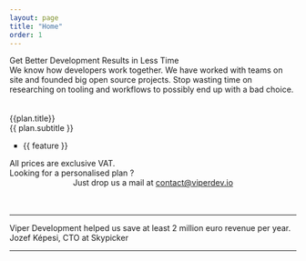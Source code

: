 ```yaml
---
layout: page
title: "Home"
order: 1
---
```


<div ng-app="viperdev">
  <div ng-controller="Data as dc">
    <section id="test1">
      <div class="container">
        <div>
          <div class="dive-title">Get Better Development Results in Less Time</div>
          <div class="dive-small-title">
              We know how developers work together. We have worked with teams on site and founded big open source projects.
              Stop wasting time on researching on tooling and workflows to possibly end up with a bad choice.
          </div>
          <br><br>
          <div class="images row">
            <div class="col-md-12">
              <div class="container">
                <div class="row showcase-gi">
                  <div ng-repeat="plan in dc.plans" class="card card-main showcase-card-gi-quote">
                    <div class="empty-quote">
                      <div class="name-quote">{{plan.title}}</div>
                      <div class="small-name-quote">{{ plan.subtitle }}</div>
                    </div>
                    <div class="card-action quote-data plans">
                      <ul type="square">
                        <li ng-repeat="feature in plan.features">{{ feature }}</li>
                      </ul>
                    </div>
                    <div class="small-fields-group">
                      <div class="card-action  small-fields">
                        <div class="row sfr">
                          <div ng-bind-html="plan.price" class="price-range col-md-12"></div>
                        </div>
                      </div>
                    </div>
                  </div>
                </div>
              </div>
            </div>
          </div>
        </div>
        <div class="container">
          <div class="disclaimer-pricing">All prices are exclusive VAT.</div>
        </div>
        <div class="dive-title">Looking for a personalised plan ?</div>
        <center>
          <div class="dive-small-title">Just drop us a mail at <a href="mailto:contact@viperdev.io">contact@viperdev.io</a></div>
        </center>
        <br><br>
        <hr class="mid-sepr">
        <div class="" href="#one!">
          <div class="quotation">
            Viper Development helped us save at least 2 million euro revenue per year.
          </div>
          <div class="author-quote">Jozef Képesi, CTO at Skypicker</div>
        </div>
        <hr class="mid-sepr">
      </div>
  </div>
  <br>
  <section>
  </section>
  </section>
</div>
</div>
